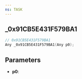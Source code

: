 ```yaml
---
ns: TASK
---
```

## _0x91CB5E431F579BA1

```c
// 0x91CB5E431F579BA1
Any _0x91CB5E431F579BA1(Any p0);
```

## Parameters
* **p0**:
